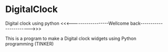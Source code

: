 # DigitalClock
Digital clock using python
<<<------------------Wellcome back----------------------->>>


This is a program to make a Digital clock widgets using Python programming    (TINKER)


